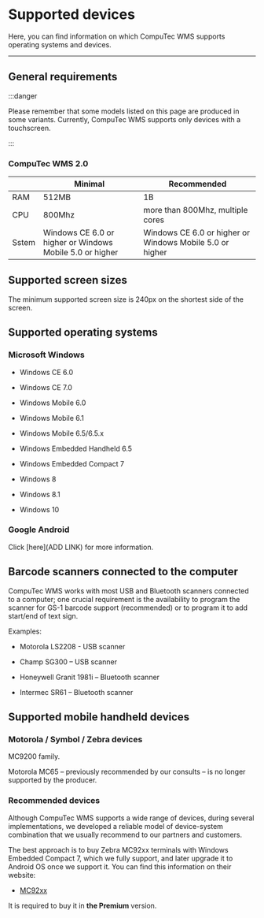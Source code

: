 # Supported devices

Here, you can find information on which CompuTec WMS supports operating systems and devices.

---

## General requirements

:::danger

Please remember that some models listed on this page are produced in some variants. Currently, CompuTec WMS supports only devices with a touchscreen.

:::

### CompuTec WMS 2.0

|       | Minimal                                                  | Recommended                                              |
|-------|----------------------------------------------------------|----------------------------------------------------------|
| RAM   | 512MB                                                    | 1B                                                       |
| CPU   | 800Mhz                                                   | more than 800Mhz, multiple cores                         |
| Sstem | Windows CE 6.0 or higher or Windows Mobile 5.0 or higher | Windows CE 6.0 or higher or Windows Mobile 5.0 or higher |

## Supported screen sizes

The minimum supported screen size is 240px on the shortest side of the screen.

## Supported operating systems

### Microsoft Windows

- Windows CE 6.0

- Windows CE 7.0

- Windows Mobile 6.0

- Windows Mobile 6.1

- Windows Mobile 6.5/6.5.x

- Windows Embedded Handheld 6.5

- Windows Embedded Compact 7

- Windows 8

- Windows 8.1

- Windows 10

### Google Android

Click [here](ADD LINK) for more information.

## Barcode scanners connected to the computer

CompuTec WMS works with most USB and Bluetooth scanners connected to a computer; one crucial requirement is the availability to program the scanner for GS-1 barcode support (recommended) or to program it to add start/end of text sign.

Examples:

- Motorola LS2208 - USB scanner

- Champ SG300 – USB scanner

- Honeywell Granit 1981i – Bluetooth scanner

- Intermec SR61 – Bluetooth scanner

## Supported mobile handheld devices

### Motorola / Symbol / Zebra devices

MC9200 family.

Motorola MC65 – previously recommended by our consults – is no longer supported by the producer.

### Recommended devices

Although CompuTec WMS supports a wide range of devices, during several implementations, we developed a reliable model of device-system combination that we usually recommend to our partners and customers.

The best approach is to buy Zebra MC92xx terminals with Windows Embedded Compact 7, which we fully support, and later upgrade it to Android OS once we support it.
You can find this information on their website:

- [MC92xx](https://www.zebra.com/content/dam/zebra_new_ia/en-us/solutions-verticals/product/Mobile_Computers/Hand-Held%20Computers/MC9200%20Mobile%20Computer/fact-sheet/mc9200-os-upgrade-fact-sheet-en-0815.pdf)

It is required to buy it in **the Premium** version.
